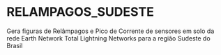 # RELAMPAGOS_SUDESTE
Gera figuras de Relâmpagos e Pico de Corrente de sensores em solo da rede Earth Network Total Lightning Networks para a região Sudeste do Brasil
